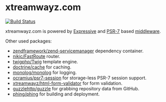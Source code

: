 # xtreamwayz.com

[![Build Status](https://travis-ci.org/xtreamwayz/xtreamwayz.com.svg?branch=master)](https://travis-ci.org/xtreamwayz/xtreamwayz.com)

xtreamwayz.com is powered by [Expressive](https://github.com/zendframework/zend-expressive) and [PSR-7](http://www.php-fig.org/psr/psr-7/) based [middleware](https://mwop.net/blog/2015-01-08-on-http-middleware-and-psr-7.html).

Other used packages:

- [zendframework/zend-servicemanager](https://github.com/zendframework/zend-servicemanager) dependency container.
- [nikic/FastRoute](https://github.com/nikic/FastRoute) router.
- [twigphp/Twig](https://github.com/nikic/FastRoute) template engine.
- [doctrine/cache](https://github.com/doctrine/cache) for caching.
- [monolog/monolog](https://github.com/monolog/monolog) for logging.
- [ocramius/psr7-session](https://github.com/Ocramius/PSR7Session) for storage-less PSR-7 session support.
- [xtreamwayz/html-form-validator](https://github.com/xtreamwayz/html-form-validator) for form validation.
- [guzzlehttp/guzzle](https://github.com/guzzlehttp/guzzle) for grabbing repository data from GitHub.
- [phing/phing](https://github.com/phing/phing) for building and deployment.
